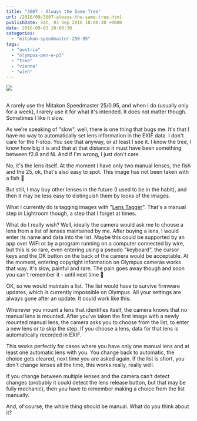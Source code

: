 ```yaml
---
title: "3607 - Always the Same Tree"
url: /2016/09/3607-always-the-same-tree.html
publishDate: Sat, 03 Sep 2016 18:00:30 +0000
date: 2016-09-03 20:00:30
categories: 
  - "mitakon-speedmaster-250-95"
tags: 
  - "austria"
  - "olympus-pen-e-p5"
  - "tree"
  - "vienna"
  - "wien"
---
```

<div class="container">
<div class="center"><a target="_blank" href="https://d25zfm9zpd7gm5.cloudfront.net/1200x1200/2016/20160510_074405_lr.jpg"><img class="webfeedsFeaturedVisual" src="https://d25zfm9zpd7gm5.cloudfront.net/0600x0600/2016/20160510_074405_lr.jpg" /></a></div>
</div>
<br />

A rarely use the Mitakon Speedmaster 25/0.95, and when I do (usually only for a week), I rarely use it for what it's intended. It does not matter though. Sometimes I like it slow.

As we're speaking of "slow", well, there is one thing that bugs me. It's that I have no way to automatically set lens information in the EXIF data. I don't care for the f-stop. You see that anyway, or at least I see it. I know the tree, I know how big it is and that at that distance it must have been something between f2.8 and f4. And if I'm wrong, I just don't care.

No, it's the lens itself. At the moment I have only two manual lenses, the fish and the 25, ok, that's also easy to spot. This image has not been taken with a fish 🙂

But still, I may buy other lenses in the future (I used to be in the habit), and then it may be less easy to distinguish them by looks of the images. 

What I currently do is tagging images with "<a href="http://www.essl.de/wp/software/lenstagger-lightroom-plugin/" target="_blank">Lens Tagger</a>". That's a manual step in Lightroom though, a step that I forget at times. 

What do I really wish? Well, ideally the camera would ask me to choose a lens from a list of lenses maintained by me. After buying a lens, I would enter its name and data into the list. Maybe this could be supported by an app over WiFi or by a program running on a computer connected by wire, but this is so rare, even entering using a pseudo "keyboard", the cursor keys and the OK button on the back of the camera would be acceptable. At the moment, entering copyright information on Olympus cameras works that way. It's slow, painful and rare. The pain goes away though and soon you can't remember it - until next time 🙂

OK, so we would maintain a list. The list would have to survive firmware updates, which is currently impossible on Olympus. All your settings are always gone after an update. It could work like this:

Whenever you mount a lens that identifies itself, the camera knows that no manual lens is mounted. After you've taken the first image with a newly mounted manual lens, the camera asks you to choose from the list, to enter a new lens or to skip the step. If you choose a lens, data for that lens is automatically recorded in EXIF.

This works perfectly for cases where you have only one manual lens and at least one automatic lens with you. You change back to automatic, the choice gets cleared, next time you are asked again. If the list is short, you don't change lenses all the time, this works really, really well. 

If you change between multiple lenses and the camera can't detect changes (probably it could detect the lens release button, but that may be fully mechanic), then you have to remember making a choice from the list manually. 

And, of course, the whole thing should be manual. What do you think about it?
